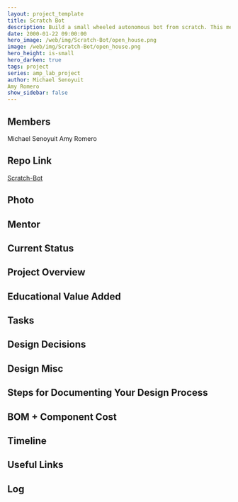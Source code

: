 ```yaml
---
layout: project_template
title: Scratch Bot
description: Build a small wheeled autonomous bot from scratch. This means building the electric motors, sensors, and support circuity using the simplest pieces possible. Ideally this project will give a deep undertaking of the individual pieces and systems that simply putting together ordered parts misses.
date: 2000-01-22 09:00:00
hero_image: /web/img/Scratch-Bot/open_house.png
image: /web/img/Scratch-Bot/open_house.png
hero_height: is-small
hero_darken: true
tags: project
series: amp_lab_project
author: Michael Senoyuit
Amy Romero
show_sidebar: false
---
```




## Members
Michael Senoyuit
Amy Romero

## Repo Link
<a class="button is-link" href="https://github.com/Amp-Lab-at-VT/Scratch-Bot" >Scratch-Bot</a>

## Photo

## Mentor

## Current Status

## Project Overview


## Educational Value Added


## Tasks

## Design Decisions

## Design Misc

## Steps for Documenting Your Design Process

## BOM + Component Cost

## Timeline

## Useful Links

## Log
            